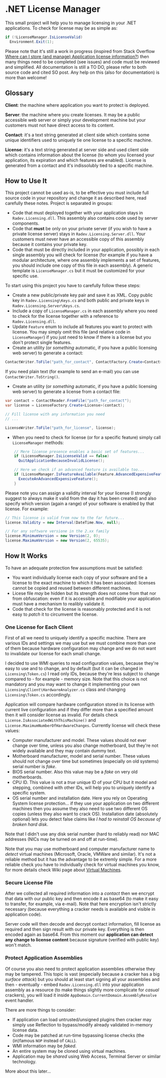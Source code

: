 # .NET License Manager
This small project will help you to manage licensing in your .NET applications. To check for license
may be as simple as:

```C#
if (!LicenseManager.IsLicenseValid)
  Environment.Exit(1);
```

Please note that it's still a work in progress (inspired from Stack Overflow [Where can I store (and manage) Application license information?](http://stackoverflow.com/q/20676008/1207195)) then many things need to be completed (see issues) and code must be reviewed and simplified. All documentation is still a TO DO, please refer to both source code and cited SO post. Any help on this (also for documentation) is more than welcome!

## Glossary

**Client**: the machine where application you want to protect is deployed.

**Server**: the machine where you create licenses. It may be a public accessible web server or
simply your development machine but your customers must not have direct access to its content.

**Contact**: it's a text string generated at client side which contains some unique identifiers
used to uniquely tie one license to a specific machine.

**License**: it's a text string generated at server side and used client side which contains information about
the license (to whom you licensed your application, its expiration and which features are enabled). License
is generated from a contact and it's indissolubly tied to a specific machine.

## How to Use It
This project cannot be used as-is, to be effective you must include full source code in your repository
and change it as described here, read carefully these notes. Project is separated in groups:

* Code that must deployed together with your application stays in `Radev.Licensing.dll`. This assembly also
contains code used by server components.
* Code that **must** be only on your private server (if you wish to have a private license server) stays in
`Radev.Licensing.Server.dll`. Your customers must never have an accessible copy of this assembly because
it contains your private key.
* Code that must be directly included in your application, possibly in each single assembly you will check
for license (for example if you have a modular architecture, where one assembly implements a set of features,
you should include one copy of this file in each assembly). A generic template is `LicenseManager.cs` but
it must be customized for your specific use.

To start using this project you have to carefully follow these steps:

* Create a new public/private key pair and save it as XML. Copy public key in `Radev.Licensing\Keys.cs` and
both public and private keys in `Radev.Licensing.Server\Keys.cs`.
* Include a copy of `LicenseManager.cs` in each assembly where you need to check for the license together with a reference
to `Radev.Licensing.dll`.
* Update `Feature` enum to include all features you want to protect with license. You may simply omit this file (and relative
code in `LicenseManager`) if you just need to know if there is a license but you don't protect single features.
* Create an utility (or _something_ automatic, if you have a public licensing web server) to generate a contact:

```C#
ContactWriter.ToFile("path_for_contact", ContactFactory.Create<Contact>());
```

If you need plain text (for example to send an e-mail) you can use `ContactWriter.ToString()`.
* Create an utility (or _something_ automatic, if you have a public licensing web server) to generate a license
from a contact file:

```C#
var contact = ContactReader.FromFile("path_for_contact");
var license = LicenseFactory.Create<License>(contact);

// Fill license with any information you need
// ...

LicenseWriter.ToFile("path_for_license", license);
```

* When you need to check for license (or for a specific feature) simply call `LicenseManager` methods:
 
```C#
    // Mere license presence enables a basic set of features...
    if (LicenseManager.IsLicenseValid == false)
      QuitApplicationBecauseInvalidLicense();

    // Here we check if an advanced feature is available too...
    if (LicenseManager.IsFeatureAvailable(Feature.AdvancedExpensiveFeature)) {
      ExecuteAnAdvancedExpensiveFeature(); 
    }
```

Please note you can assign a validity interval for your license (I strongly suggest to always
make it valid from the day it has been created) and also specify which version (again a range)
of your software is enabled by that license. For example:

```C#
// This license is valid from now to the far future...
license.Validity = new Interval(DateTime.Now, null);

// For any software versione in the 2.xx family
license.MinimumVersion = new Version(2, 0); 
license.MaximumVersion = new Version(2, 65535);
```

## How It Works

To have an adequate protection few assumptions must be satisfied:

* You want individually license each copy of your software and tie a license to the exact machine
to which it has been associated: licenses cannot be copied and reused between different machines.
* Licese file _may_ be hidden but its strength does not come from that nor from obfuscation: even if
it is accessible and modifiable your application must have a mechanism to realibly validate it.
* Code that check for the license is reasonably protected and it is not easy to _patch_ it to
circumvent the license.

### One License for Each Client

First of all we need to uniquely identify a specific machine. There are various IDs and
settings we may use but we must combine more than one of them because hardware configuration
may change and we do not want to invalidate our license for each small change.

I decided to use WMI queries to read configuration values, because they're easy to use and to change,
and by default (but it can be changed in `Licensing\Token.cs`) I read only IDs, because they're less
subject to change compared to - for example - memory size. Note that this choice is not mandatory
and you may want to change it implementing your own `Licensing\Client\HardwareAnalyzer.cs` class
and changing `Licensing\Token.cs` accordingly.

Application will compare hardware configuration stored in its license with current live configuration
and if they differ more than a specified amount then it will consider license as invalid. For details
check `License.IsAssociatedWithThisMachine()` and `License.MaximumNumberOfHardwareChanges`. Currently
license will check these values:

* Computer manufacturer and model. These values should not ever change over time, unless you also
change motherboard, but they're not widely available and they may contain dummy text.
* Motherboard manufacturer, model and serial number. These values should not change over time but
sometimes (especially on old systems) serial number is _fake_. 
* BIOS serial number. Also this value may be a _fake_ on very old motherboards.
* CPU ID. This value is not a _true_ unique ID of your CPU but it model and stepping, combined with
other IDs, will help you to uniquely identify a specific system.
* OS serial number and installation date. Here you rely on Operating System license protection...
if they use your application on two different machines then you assume they also need to use
two different OS copies (unless they also want to crack OS). Installation date (absolutely optional)
lets you detect false claims like _I had to reinstall OS because of broken hard disk_.

Note that I didn't use any disk serial number (hard to reliably read) nor MAC addresses (NICs
may be turned on and off at run-time).

Note that you may use motherboard and computer manufacturer name to _detect_ virtual machines
(Microsoft, Oracle, VMWare and similar). It's not a reliable method but it has the advantage to
be extremly simple. For a more reliable check you have to individually check for virtual machines
you know, for more details check Wiki page about [Virtual Machines](https://github.com/arepetti/licensemanager/wiki/Virtual-Machines).

### Secure License File

After we collected all required information into a _contact_ then we encrypt that data with our public
key and then encode it as base64 (to make it easy to transfer, for example, via e-mail). Note that
here encryption isn't strictly necessary (because everything a cracker needs is available and visible
in application code).

Server code will then decode and decrypt contact information, fill license as required and then
sign result with our private key. Everything is then encoded again as base64. From this moment
our **application can detect any change to license content** because signature (verified with public key)
won't match.

### Protect Application Assemblies

Of course you also need to protect application assemblies otherwise they may be tampered. This topic is
vast (especially because a cracker has a big _surface attack_) but you should at least start signing
all your assemblies and then - eventually - embed `Radev.Licensing.dll` into your application assembly as
a resource (to make things slightly more complicate for _casual_ crackers), you will load it inside
`AppDomain.CurrentDomain.AssemblyResolve` event handler.

There are more things to consider:

* If application can load untrusted/unsigned plugins then cracker may simply use Reflection to
bypass/modify already validated in-memory license data.
* Code may be patched at run-time bypassing license checks (the (in)famous `NOP` instead of `CALL`).
* WMI information may be _faked_.
* An entire system may be cloned using virtual machines.
* Application may be _shared_ using Web Access, Terminal Server or similar technology.

More about this later...
